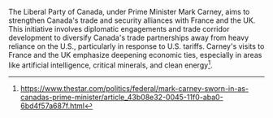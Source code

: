 The Liberal Party of Canada, under Prime Minister Mark Carney, aims to strengthen Canada's trade and security alliances with France and the UK. This initiative involves diplomatic engagements and trade corridor development to diversify Canada's trade partnerships away from heavy reliance on the U.S., particularly in response to U.S. tariffs. Carney's visits to France and the UK emphasize deepening economic ties, especially in areas like artificial intelligence, critical minerals, and clean energy[^1].

[^1]: https://www.thestar.com/politics/federal/mark-carney-sworn-in-as-canadas-prime-minister/article_43b08e32-0045-11f0-aba0-6bd4f57a687f.html  
[^2]: https://www.thestar.com/politics/federal/mark-carney-admits-canada-is-limited-in-its-response-to-donald-trump-s-tariffs-at/article_c2229942-0327-11f0-b145-af67e9d63c5f.html  
[^3]: https://www.cbc.ca/news/politics/carney-arrives-in-uk-1.7485534?cmp=rss  
[^4]: https://www.thestar.com/politics/federal/carney-warns-of-signs-that-global-economies-are-slowing-amid-trumps-tariffs/article_2a29276c-551e-5ce5-9b2a-7add1ae8e4da.html  
[^5]: https://www.theglobeandmail.com/politics/article-mark-carney-heads-to-europe-to-meet-with-leaders-of-france-england/  
[^6]: https://www.thestar.com/politics/federal-elections/prime-minister-mark-carney-expected-to-call-a-federal-election-on-sunday/article_43178843-2f45-50cd-895c-0306d87567e2.html  
[^7]: https://www.thestar.com/news/canada/trump-tariffs-world-markets-live-coverage/article_bd38c9d0-98e0-40dd-8553-9d815b9b84ac.html  
[^8]: https://www.thestar.com/politics/federal/mark-carney-to-run-in-ottawa-area-riding-as-canadians-get-set-to-vote-april/article_3640eed4-9cec-41bb-9def-1b50b86a3916.html  
[^9]: https://www.cbc.ca/news/politics/carney-plan-economy-1.7503904?cmp=rss  
[^10]: https://www.theglobeandmail.com/politics/opinion/article-poilievre-and-carney-agree-on-one-thing-this-federal-election-is-about/  
[^11]: https://www.cbc.ca/news/politics/carney-auto-sector-trump-tariffs-1.7493714?cmp=rss  
[^12]: https://www.theglobeandmail.com/politics/article-mark-carney-faces-immediate-tests-in-us-relations-as-election-looms/  
[^13]: https://www.theglobeandmail.com/politics/article-carney-cool-to-boosting-trade-with-china-points-to-europe/  
[^14]: https://www.thestar.com/politics/federal/carney-premiers-seek-plan-for-national-energy-trade-corridor/article_28664058-cf31-5a52-a43f-0a3d536ff8a1.html  
[^15]: https://www.cbc.ca/news/politics/g7-canada-joly-tells-rubio-hands-off-1.7483573?cmp=rss  
[^16]: https://www.thestar.com/politics/federal/carney-premiers-seek-plan-for-national-energy-trade-corridor/article_28664058-cf31-5a52-a43f-0a3d536ff8a1.html  
[^17]: https://www.thestar.com/politics/federal/live-updates-carney-expected-to-call-snap-election-today/article_7066ffc5-cb49-491f-8302-a3309b5bdeac.html  
[^18]: https://www.theglobeandmail.com/politics/article-us-trump-tariffs-political-impacts/  
[^19]: https://www.theglobeandmail.com/politics/article-singh-urges-voters-to-elect-new-democrats-to-influence-parliament/  
[^20]: https://liberal.ca/mark-carneys-liberals-announce-plan-to-diversify-canadian-trade-by-improving-canadas-trade-enabling-infrastructure/  
[^21]: https://www.cbc.ca/news/politics/carney-poilievre-trump-relationship-analysis-1.7502289?cmp=rss  
[^22]: https://www.theglobeandmail.com/politics/article-carney-in-europe-to-strengthen-ties-with-france-britain/  
[^23]: https://www.cbc.ca/news/politics/canada-s-next-election-will-take-place-on-april-28-sources-1.7490793?cmp=rss  
[^24]: https://www.thestar.com/politics/federal/carney-premiers-seek-plan-for-national-energy-trade-corridor/article_28664058-cf31-5a52-a43f-0a3d536ff8a1.html  
[^25]: https://www.theglobeandmail.com/politics/article-mark-carney-liberals-election-defence-spending/  
[^26]: https://www.theglobeandmail.com/politics/article-mark-carney-heads-to-europe-to-meet-with-leaders-of-france-england/  
[^27]: https://www.thestar.com/politics/federal-elections/prime-minister-mark-carney-expected-to-call-a-federal-election-on-sunday/article_43178843-2f45-50cd-895c-0306d87567e2.html  
[^28]: https://www.thestar.com/politics/federal/mark-carney-to-run-in-ottawa-area-riding-as-canadians-get-set-to-vote-april/article_3640eed4-9cec-41bb-9def-1b50b86a3916.html  
[^29]: https://www.cbc.ca/news/politics/carney-plan-economy-1.7503904?cmp=rss  
[^30]: https://www.theglobeandmail.com/politics/article-poilievre-and-carney-agree-on-one-thing-this-federal-election-is-about/  
[^31]: https://www.cbc.ca/news/politics/carney-auto-sector-trump-tariffs-1.7493714?cmp=rss  
[^32]: https://www.theglobeandmail.com/politics/article-mark-carney-faces-immediate-tests-in-us-relations-as-election-looms/  
[^33]: https://www.theglobeandmail.com/politics/article-carney-cool-to-boosting-trade-with-china-points-to-europe/  
[^34]: https://www.thestar.com/politics/federal/carney-premiers-seek-plan-for-national-energy-trade-corridor/article_28664058-cf31-5a52-a43f-0a3d536ff8a1.html  
[^35]: https://www.cbc.ca/news/politics/g7-canada-joly-tells-rubio-hands-off-1.7483573?cmp=rss  
[^36]: https://www.thestar.com/politics/federal/live-updates-carney-expected-to-call-snap-election-today/article_7066ffc5-cb49-491f-8302-a3309b5bdeac.html  
[^37]: https://www.theglobeandmail.com/politics/article-us-trump-tariffs-political-impacts/  
[^38]: https://www.theglobeandmail.com/politics/article-singh-urges-voters-to-elect-new-democrats-to-influence-parliament/  
[^39]: https://liberal.ca/mark-carneys-liberals-announce-plan-to-diversify-canadian-trade-by-improving-canadas-trade-enabling-infrastructure/  
[^40]: https://www.cbc.ca/news/politics/carney-poilievre-trump-relationship-analysis-1.7502289?cmp=rss  
[^41]: https://www.theglobeandmail.com/politics/article-carney-in-europe-to-strengthen-ties-with-france-britain/  
[^42]: https://www.thestar.com/politics/federal/carney-premiers-seek-plan-for-national-energy-trade-corridor/article_28664058-cf31-5a52-a43f-0a3d536ff8a1.html  
[^43]: https://www.theglobeandmail.com/politics/article-mark-carney-liberals-election-defence-spending/  
[^44]: https://www.theglobeandmail.com/politics/article-mark-carney-heads-to-europe-to-meet-with-leaders-of-france-england/  
[^45]: https://www.thestar.com/politics/federal-elections/prime-minister-mark-carney-expected-to-call-a-federal-election-on-sunday/article_43178843-2f45-50cd-895c-0306d87567e2.html  
[^46]: https://www.thestar.com/politics/federal/mark-carney-to-run-in-ottawa-area-riding-as-canadians-get-set-to-vote-april/article_3640eed4-9cec-41bb-9def-1b50b86a3916.html  
[^47]: https://www.cbc.ca/news/politics/carney-plan-economy-1.7503904?cmp=rss  
[^48]: https://www.theglobeandmail.com/politics/article-poilievre-and-carney-agree-on-one-thing-this-federal-election-is-about/  
[^49]: https://www.cbc.ca/news/politics/carney-auto-sector-trump-tariffs-1.7493714?cmp=rss  
[^50]: https://www.theglobeandmail.com/politics/article-mark-carney-faces-immediate-tests-in-us-relations-as-election-looms/  
[^51]: https://www.theglobeandmail.com/politics/article-carney-cool-to-boosting-trade-with-china-points-to-europe/  
[^52]: https://www.thestar.com/politics/federal/carney-premiers-seek-plan-for-national-energy-trade-corridor/article_28664058-cf31-5a52-a43f-0a3d536ff8a1.html  
[^53]: https://www.cbc.ca/news/politics/g7-canada-joly-tells-rubio-hands-off-1.7483573?cmp=rss  
[^54]: https://www.thestar.com/politics/federal/live-updates-carney-expected-to-call-snap-election-today/article_7066ffc5-cb49-491f-8302-a3309b5bdeac.html  
[^55]: https://www.theglobeandmail.com/politics/article-us-trump-tariffs-political-impacts/  
[^56]: https://www.theglobeandmail.com/politics/article-singh-urges-voters-to-elect-new-democrats-to-influence-parliament/  
[^57]: https://liberal.ca/mark-carneys-liberals-announce-plan-to-diversify-canadian-trade-by-improving-canadas-trade-enabling-infrastructure/  
[^58]: https://www.cbc.ca/news/politics/carney-poilievre-trump-relationship-analysis-1.7502289?cmp=rss  
[^59]: https://www.theglobeandmail.com/politics/article-carney-in-europe-to-strengthen-ties-with-france-britain/ 
